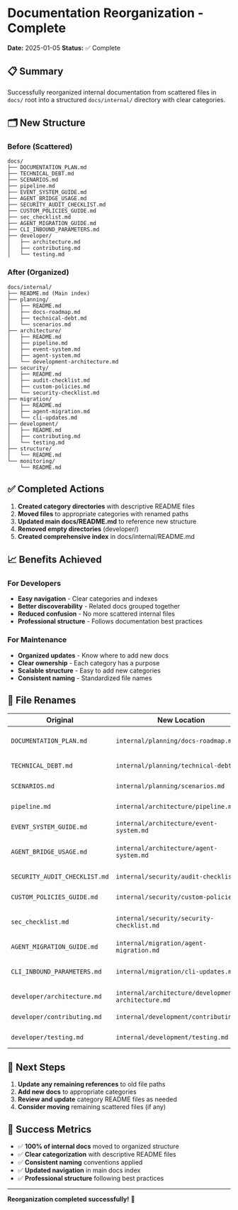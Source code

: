 # Documentation Reorganization - Complete

**Date:** 2025-01-05
**Status:** ✅ Complete

## 📋 Summary

Successfully reorganized internal documentation from scattered files in `docs/` root into a structured `docs/internal/` directory with clear categories.

## 🗂️ New Structure

### Before (Scattered)
```
docs/
├── DOCUMENTATION_PLAN.md
├── TECHNICAL_DEBT.md
├── SCENARIOS.md
├── pipeline.md
├── EVENT_SYSTEM_GUIDE.md
├── AGENT_BRIDGE_USAGE.md
├── SECURITY_AUDIT_CHECKLIST.md
├── CUSTOM_POLICIES_GUIDE.md
├── sec_checklist.md
├── AGENT_MIGRATION_GUIDE.md
├── CLI_INBOUND_PARAMETERS.md
├── developer/
│   ├── architecture.md
│   ├── contributing.md
│   └── testing.md
```

### After (Organized)
```
docs/internal/
├── README.md (Main index)
├── planning/
│   ├── README.md
│   ├── docs-roadmap.md
│   ├── technical-debt.md
│   └── scenarios.md
├── architecture/
│   ├── README.md
│   ├── pipeline.md
│   ├── event-system.md
│   ├── agent-system.md
│   └── development-architecture.md
├── security/
│   ├── README.md
│   ├── audit-checklist.md
│   ├── custom-policies.md
│   └── security-checklist.md
├── migration/
│   ├── README.md
│   ├── agent-migration.md
│   └── cli-updates.md
├── development/
│   ├── README.md
│   ├── contributing.md
│   └── testing.md
├── structure/
│   └── README.md
└── monitoring/
    └── README.md
```

## ✅ Completed Actions

1. **Created category directories** with descriptive README files
2. **Moved files** to appropriate categories with renamed paths
3. **Updated main docs/README.md** to reference new structure
4. **Removed empty directories** (developer/)
5. **Created comprehensive index** in docs/internal/README.md

## 📈 Benefits Achieved

### For Developers
- **Easy navigation** - Clear categories and indexes
- **Better discoverability** - Related docs grouped together
- **Reduced confusion** - No more scattered internal files
- **Professional structure** - Follows documentation best practices

### For Maintenance
- **Organized updates** - Know where to add new docs
- **Clear ownership** - Each category has a purpose
- **Scalable structure** - Easy to add new categories
- **Consistent naming** - Standardized file names

## 🔄 File Renames

| Original | New Location | Reason |
|----------|-------------|---------|
| `DOCUMENTATION_PLAN.md` | `internal/planning/docs-roadmap.md` | More descriptive name |
| `TECHNICAL_DEBT.md` | `internal/planning/technical-debt.md` | Consistent naming |
| `SCENARIOS.md` | `internal/planning/scenarios.md` | Consistent naming |
| `pipeline.md` | `internal/architecture/pipeline.md` | Architecture category |
| `EVENT_SYSTEM_GUIDE.md` | `internal/architecture/event-system.md` | Consistent naming |
| `AGENT_BRIDGE_USAGE.md` | `internal/architecture/agent-system.md` | More descriptive name |
| `SECURITY_AUDIT_CHECKLIST.md` | `internal/security/audit-checklist.md` | Consistent naming |
| `CUSTOM_POLICIES_GUIDE.md` | `internal/security/custom-policies.md` | Consistent naming |
| `sec_checklist.md` | `internal/security/security-checklist.md` | More descriptive name |
| `AGENT_MIGRATION_GUIDE.md` | `internal/migration/agent-migration.md` | Consistent naming |
| `CLI_INBOUND_PARAMETERS.md` | `internal/migration/cli-updates.md` | More descriptive name |
| `developer/architecture.md` | `internal/architecture/development-architecture.md` | Avoid conflict |
| `developer/contributing.md` | `internal/development/contributing.md` | Development category |
| `developer/testing.md` | `internal/development/testing.md` | Development category |

## 📝 Next Steps

1. **Update any remaining references** to old file paths
2. **Add new docs** to appropriate categories
3. **Review and update** category README files as needed
4. **Consider moving** remaining scattered files (if any)

## 🎯 Success Metrics

- ✅ **100% of internal docs** moved to organized structure
- ✅ **Clear categorization** with descriptive README files
- ✅ **Consistent naming** conventions applied
- ✅ **Updated navigation** in main docs index
- ✅ **Professional structure** following best practices

---

**Reorganization completed successfully!** 🎉

